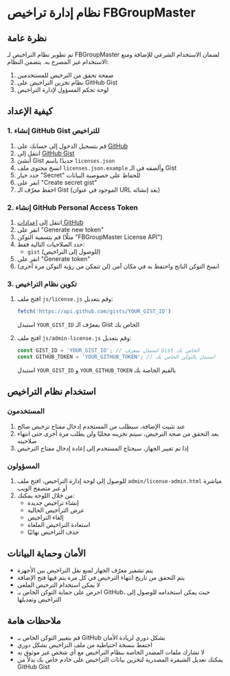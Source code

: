 # نظام إدارة تراخيص FBGroupMaster

## نظرة عامة

تم تطوير نظام التراخيص لـ FBGroupMaster لضمان الاستخدام الشرعي للإضافة ومنع الاستخدام غير المصرح به. يتضمن النظام:

1. صفحة تحقق من الترخيص للمستخدمين
2. نظام تخزين التراخيص على GitHub Gist
3. لوحة تحكم المسؤول لإدارة التراخيص

## كيفية الإعداد

### 1. إنشاء GitHub Gist للتراخيص

1. قم بتسجيل الدخول إلى حسابك على [GitHub](https://github.com/)
2. انتقل إلى [GitHub Gist](https://gist.github.com/)
3. أنشئ Gist جديدًا باسم `licenses.json`
4. انسخ محتوى ملف `licenses.json.example` وألصقه في الـ Gist
5. حدد خيار "Secret" للحفاظ على خصوصية البيانات
6. انقر على "Create secret gist"
7. احفظ معرّف الـ Gist (الموجود في عنوان URL بعد إنشائه)

### 2. إنشاء GitHub Personal Access Token

1. انتقل إلى [إعدادات GitHub](https://github.com/settings/tokens)
2. انقر على "Generate new token"
3. قم بتسمية التوكن (مثلًا "FBGroupMaster License API")
4. حدد الصلاحيات التالية فقط:
   - `gist` (للوصول إلى التراخيص)
5. انقر على "Generate token"
6. انسخ التوكن الناتج واحتفظ به في مكان آمن (لن تتمكن من رؤية التوكن مرة أخرى)

### 3. تكوين نظام التراخيص

1. افتح ملف `js/license.js` وقم بتعديل:
   ```javascript
   fetch('https://api.github.com/gists/YOUR_GIST_ID')
   ```
   استبدل `YOUR_GIST_ID` بمعرّف الـ Gist الخاص بك

2. افتح ملف `js/admin-license.js` وقم بتعديل:
   ```javascript
   const GIST_ID = 'YOUR_GIST_ID'; // استبدل بمعرف Gist الخاص بك
   const GITHUB_TOKEN = 'YOUR_GITHUB_TOKEN'; // استبدل بالتوكن الخاص بك
   ```
   استبدل `YOUR_GIST_ID` و `YOUR_GITHUB_TOKEN` بالقيم الخاصة بك

## استخدام نظام التراخيص

### المستخدمون

1. عند تثبيت الإضافة، سيطلب من المستخدم إدخال مفتاح ترخيص صالح
2. بعد التحقق من صحة الترخيص، سيتم تخزينه محليًا ولن يطلب مرة أخرى حتى انتهاء صلاحيته
3. إذا تم تغيير الجهاز، سيحتاج المستخدم إلى إعادة إدخال مفتاح الترخيص

### المسؤولون

1. للوصول إلى لوحة إدارة التراخيص، افتح ملف `admin/license-admin.html` مباشرة أو عبر متصفح الويب
2. من خلال اللوحة يمكنك:
   - إنشاء تراخيص جديدة
   - عرض التراخيص الحالية
   - إلغاء التراخيص
   - استعادة التراخيص الملغاة
   - حذف التراخيص نهائيًا

## الأمان وحماية البيانات

- يتم تشفير معرّف الجهاز لمنع نقل التراخيص بين الأجهزة
- يتم التحقق من تاريخ انتهاء الترخيص في كل مرة يتم فيها فتح الإضافة
- لا يمكن استخدام الترخيص الملغى
- احرص على حماية التوكن الخاص بـ GitHub، حيث يمكن استخدامه للوصول إلى التراخيص وتعديلها

## ملاحظات هامة

- قم بتغيير التوكن الخاص بـ GitHub بشكل دوري لزيادة الأمان
- احتفظ بنسخة احتياطية من ملف التراخيص بشكل دوري
- لا تشارك ملفات المصدر الخاصة بنظام التراخيص مع أي شخص غير موثوق به
- يمكنك تعديل الشيفرة المصدرية لتخزين بيانات التراخيص على خادم خاص بك بدلاً من GitHub Gist 